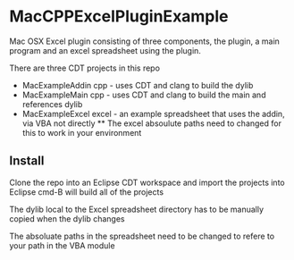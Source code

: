 # MacCPPExcelPluginExample

Mac OSX Excel plugin consisting of three components, the plugin, a main program and an excel spreadsheet using the plugin.

There are three CDT projects in this repo
* MacExampleAddin cpp - uses CDT and clang to build the dylib
* MacExampleMain cpp - uses CDT and clang to build the main and references dylib
* MacExampleExcel excel - an example spreadsheet that uses the addin, via VBA not directly
** The excel absoulute paths need to changed for this to work in your environment

## Install
Clone the repo into an Eclipse CDT workspace and import the projects into Eclipse
cmd-B will build all of the projects

The dylib local to the Excel spreadsheet directory has to be manually copied when the dylib changes

The absoluate paths in the spreadsheet need to be changed to refere to your path in the VBA module
